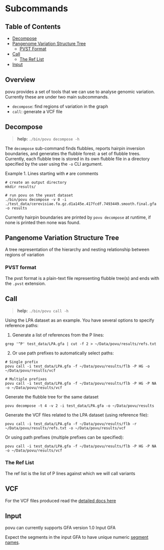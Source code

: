 # Subcommands

## Table of Contents
 - [Decompose](#Decompose)
 - [Pangenome Variation Structure Tree](#pangenome-variation-structure-tree)
   * [PVST Format](#pvst-format)
 - [Call](#Call)
    * [The Ref List](#the-ref-list)
 - [Input](#Input)

## Overview

povu provides a set of tools that we can use to analyse genomic variation. Currently these are under two main subcommands.

 - `decompose`: find regions of variation in the graph
 - `call`: generate a VCF file

## Decompose

> **help:** `./bin/povu decompose -h`

The `decompose` sub-command finds flubbles, reports hairpin inversion boundaries, and generates the flubble forest: a set of flubble trees.
Currently, each flubble tree is stored in its own flubble file in a directory specified by the user using the `-o` CLI argument.

Example 1.
Lines starting with `#` are comments
```
# create an output directory
mkdir results/

# run povu on the yeast dataset
./bin/povu decompose -v 0 -i ./test_data/cerevisiae.fa.gz.d1a145e.417fcdf.7493449.smooth.final.gfa -o results
```

Currently hairpin boundaries are printed by `povu decompose` at runtime, if none is printed then none was found.


## Pangenome Variation Structure Tree

A tree representation of the hierarchy and nesting relationship between regions of variation

### PVST format

The pvst format is a plain-text file representing flubble tree(s) and ends with the `.pvst` extension. 


## Call

> **help:** `./bin/povu call -h`


Using the LPA dataset as an example. You have several options to specify reference paths:

1. Generate a list of references from the P lines:
```
grep '^P' test_data/LPA.gfa | cut -f 2 > ~/Data/povu/results/refs.txt
```

2. Or use path prefixes to automatically select paths:
```
# Single prefix
povu call -i test_data/LPA.gfa -f ~/Data/povu/results/flb -P HG -o ~/Data/povu/results/vcf

# Multiple prefixes
povu call -i test_data/LPA.gfa -f ~/Data/povu/results/flb -P HG -P NA -o ~/Data/povu/results/vcf
```

Generate the flubble tree for the same dataset

```
povu decompose -t 4 -v 2 -i test_data/LPA.gfa -o ~/Data/povu/results
```

Generate the VCF files related to the LPA dataset (using reference file):
```
povu call -i test_data/LPA.gfa -f ~/Data/povu/results/flb -r ~/Data/povu/results/refs.txt -o ~/Data/povu/results/vcf
```

Or using path prefixes (multiple prefixes can be specified):
```
povu call -i test_data/LPA.gfa -f ~/Data/povu/results/flb -P HG -P NA -o ~/Data/povu/results/vcf
```

### The Ref List


The ref list is the list of P lines against which we will call variants

## VCF

For the VCF files produced read the [detailed docs here](./vcf.md)


## Input
povu can currently supports GFA version 1.0
Input GFA

Expect the segments in the input GFA to have unique numeric [segment names](https://github.com/GFA-spec/GFA-spec/blob/master/GFA1.md#s-segment-line).

